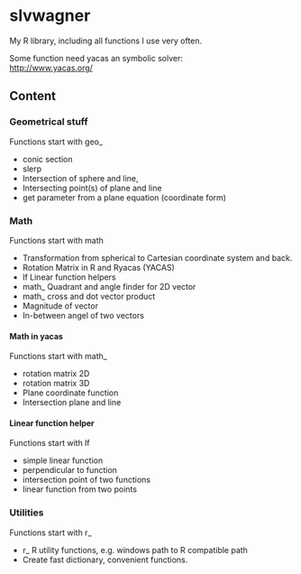 # slvwagner
My R library, including all functions I use very often.

Some function need yacas an symbolic solver: \
http://www.yacas.org/

## Content

### Geometrical stuff 
Functions start with geo_

-   conic section 
-   slerp 
-   Intersection of sphere and line, 
-   Intersecting point(s) of plane and line
-   get parameter from a plane equation (coordinate form)

### Math 
Functions start with math

-   Transformation from spherical to Cartesian coordinate system and back. 
-   Rotation Matrix in R and Ryacas (YACAS)
-   lf Linear function helpers 
-   math_ Quadrant and angle finder for 2D vector
-   math_ cross and dot vector product
-   Magnitude of vector 
-   In-between angel of two vectors

#### Math in yacas 
Functions start with math_

-   rotation matrix 2D
-   rotation matrix 3D
-   Plane coordinate function
-   Intersection plane and line

#### Linear function helper
Functions start with lf

- simple linear function 
- perpendicular to function 
- intersection point of two functions
- linear function from two points

### Utilities
Functions start with r_

-   r_ R utility functions, e.g. windows path to R compatible path
-   Create fast dictionary, convenient functions.


